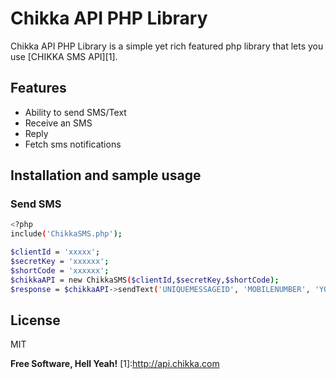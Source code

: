 Chikka API PHP Library
=========


Chikka API PHP Library is a simple yet rich featured php library that lets you use [CHIKKA SMS API][1].


Features
----
  - Ability to send SMS/Text
  - Receive an SMS
  - Reply 
  - Fetch sms notifications



Installation and sample usage
----


### Send SMS
```sh
<?php
include('ChikkaSMS.php');

$clientId = 'xxxxx';
$secretKey = 'xxxxxx';
$shortCode = 'xxxxxx';
$chikkaAPI = new ChikkaSMS($clientId,$secretKey,$shortCode);
$response = $chikkaAPI->sendText('UNIQUEMESSAGEID', 'MOBILENUMBER', 'YOURMESSAGE');
```


License
----

MIT


**Free Software, Hell Yeah!**
[1]:http://api.chikka.com